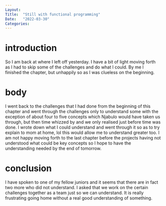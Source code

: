 ```yaml
---
Layout:
Title:  "Still with functional programming"
Date:   "2022-03-30"
Categories:
---
```

# introduction
So I am back at where I left off yesterday. I have a bit of light moving forth as I had to skip some of the challenges and do what I could. By me I finished the chapter, but unhappily so as I was clueless on the beginning.  

# body
I went back to the challenges that I had done from the beginning of this chapter and went through the challenges only to understand some with the exception of about four to five concepts which Njabulo would have taken us through, but then time whizzed by and we only realised just before time was done. I wrote down what I could understand and went through it so as to try explain to mom at home, lol this would allow me to understand greater too. I am not happy moving forth to the last chapter before the projects having not understood what could be key concepts so I hope to have the understanding needed by the end of tomorrow. 


# conclusion
I have spoken to one of my fellow juniors and it seems that there are in fact two more who did not understand. I asked that we work on the certain challenges together as a team just so we can understand. It is really frustrating going home without a real good understanding of something.